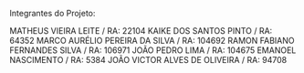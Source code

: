 Integrantes do Projeto:

MATHEUS VIEIRA LEITE / RA: 22104
KAIKE DOS SANTOS PINTO / RA: 64352
MARCO AURÉLIO PEREIRA DA SILVA / RA: 104692
RAMON FABIANO FERNANDES SILVA / RA: 106971
JOÃO PEDRO LIMA / RA: 104675
EMANOEL NASCIMENTO / RA: 5384
JOÃO VICTOR ALVES DE OLIVEIRA / RA: 94708
